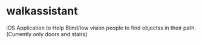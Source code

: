 # walkassistant
iOS Application to Help Blind/low vision people to find objectss in their path. (Currently only doors and stairs)
